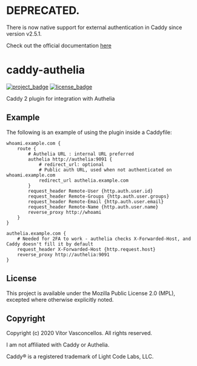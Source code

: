 # **DEPRECATED.**

There is now native support for external authentication in Caddy since version v2.5.1.

Check out the official documentation [here](https://caddyserver.com/docs/caddyfile/directives/forward_auth#authelia)

# caddy-authelia

[![project_badge](https://img.shields.io/badge/HeavenVolkoff/caddy2--authelia-black.svg?style=for-the-badge&logo=github "Project Badge")](https://github.com/HeavenVolkoff/caddy-authelia)
[![license_badge](https://img.shields.io/github/license/HeavenVolkoff/caddy-authelia.svg?style=for-the-badge "License Badge")](https://www.mozilla.org/en-US/MPL/2.0/)

Caddy 2 plugin for integration with Authelia

## Example

The following is an example of using the plugin inside a Caddyfile:

```caddyfile
whoami.example.com {
    route {
        # Authelia URL : internal URL preferred
        authelia http://authelia:9091 {
            # redirect_url: optional
            # Public auth URL, used when not authenticated on whoami.example.com
            redirect_url authelia.example.com
        }
        request_header Remote-User {http.auth.user.id}
        request_header Remote-Groups {http.auth.user.groups}
        request_header Remote-Email {http.auth.user.email}
        request_header Remote-Name {http.auth.user.name}
        reverse_proxy http://whoami
    }
}

authelia.example.com {
    # Needed for 2FA to work - authelia checks X-Forwarded-Host, and Caddy doesn't fill it by default
    request_header X-Forwarded-Host {http.request.host}
    reverse_proxy http://authelia:9091
}
```

## License

This project is available under the Mozilla Public License 2.0 (MPL),
excepted where otherwise explicitly noted.

## Copyright

Copyright (c) 2020 Vítor Vasconcellos. All rights reserved.

I am not affiliated with Caddy or Authelia.

Caddy® is a registered trademark of Light Code Labs, LLC.

